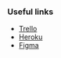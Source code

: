 ### Useful links
- [Trello](https://trello.com/c/Uz7b1HVI/1-home-page)
- [Heroku](https://fnnd-and-trust.herokuapp.com/)
- [Figma](https://www.figma.com/file/qNuptgleXqXbI2diXla2zQ/Nanana?node-id=1%3A69)

